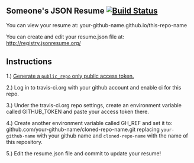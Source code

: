 ## Someone's JSON Resume [![Build Status](https://travis-ci.org/your-github-name/this-repo-name.svg?branch=master)](https://travis-ci.org/your-github-name/this-repo-name)

You can view your resume at: your-github-name.github.io/this-repo-name

You can create and edit your resume.json file at:  http://registry.jsonresume.org/

## Instructions

1.) [Generate a `public_repo` only public access token.](https://github.com/settings/tokens)

2.) Log in to travis-ci.org with your github account and enable ci for this repo.

3.) Under the travis-ci.org repo settings, create an environment variable called GITHUB_TOKEN and paste your access token there.

4.) Create another environment variable called GH_REF and set it to: github.com/your-github-name/cloned-repo-name.git replacing `your-github-name` with your github name and `cloned-repo-name` with the name of this repository.


5.) Edit the resume.json file and commit to update your resume!
